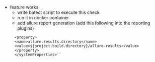 * feature works
  * write batect script to execute this check
  * run it in docker container
  * add allure report generation (add this following into the reporting plugins)
  ```<systemProperties>
    <property>
    <name>allure.results.directory</name>
    <value>${project.build.directory}/allure-results</value>
    </property>
    </systemProperties>``